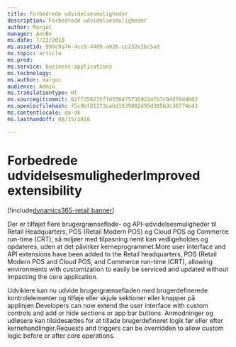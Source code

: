 ```yaml
---
title: Forbedrede udvidelsesmuligheder
description: Forbedrede udvidelsesmuligheder
author: MargoC
manager: AnnBe
ms.date: 7/22/2018
ms.assetid: 999c9a76-4cc9-4409-a92b-cc232c2bc5ad
ms.topic: article
ms.prod: 
ms.service: business-applications
ms.technology: 
ms.author: margoc
audience: Admin
ms.translationtype: HT
ms.sourcegitcommit: 62ff356275ffd55047573b9224fb7c94df8dd602
ms.openlocfilehash: f5c9bf81273cabd1639882d95d385b3c36774b43
ms.contentlocale: da-dk
ms.lasthandoff: 08/15/2018

---
```

#  <a name="improved-extensibility"></a><span data-ttu-id="ea501-103">Forbedrede udvidelsesmuligheder</span><span class="sxs-lookup"><span data-stu-id="ea501-103">Improved extensibility</span></span> 

[!include[dynamics365-retail banner](../includes/dynamics365-retail.md)]




<span data-ttu-id="ea501-104">Der er tilføjet flere brugergrænseflade- og API-udvidelsesmuligheder til Retail Headquarters, POS (Retail Modern POS) og Cloud POS og Commerce run-time (CRT), så miljøer med tilpasning nemt kan vedligeholdes og opdateres, uden at det påvirker kerneprogrammet.</span><span class="sxs-lookup"><span data-stu-id="ea501-104">More user interface and API extensions have been added to the Retail headquarters, POS (Retail Modern POS and Cloud POS, and Commerce run-time (CRT), allowing environments with customization to easily be serviced and updated without impacting the core application.</span></span>

<span data-ttu-id="ea501-105">Udviklere kan nu udvide brugergrænsefladen med brugerdefinerede kontrolelementer og tilføje eller skjule sektioner eller knapper på applinjen.</span><span class="sxs-lookup"><span data-stu-id="ea501-105">Developers can now extend the user interface with custom controls and add or hide sections or app bar buttons.</span></span> <span data-ttu-id="ea501-106">Anmodninger og udløsere kan tilsidesættes for at tillade brugerdefineret logik før eller efter kernehandlinger.</span><span class="sxs-lookup"><span data-stu-id="ea501-106">Requests and triggers can be overridden to allow custom logic before or after core operations.</span></span>

